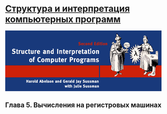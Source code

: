 # [Структура и интерпретация компьютерных программ](../../README.md)

![Alt text](../../images/common/cover-sicp.gif "Структура и интерпретация компьютерных программ")

## Глава 5. Вычисления на регистровых машинах

